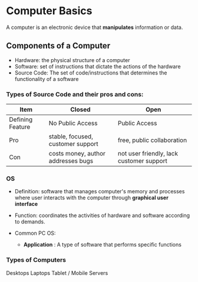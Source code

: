 # Computer Basics 
A computer is an electronic device that **manipulates** information or data.


## Components of a Computer 
- Hardware: the physical structure of a computer
- Software: set of instructions that dictate the actions of the hardware 
- Source Code: The set of code/instructions that determines the functionality of a software
		
        
### Types of Source Code and their pros and cons:
| Item | Closed | Open | 
|------|---------|--------|
| Defining Feature | No Public Access | Public Access |
| Pro | stable, focused, customer support | free, public collaboration |
| Con | costs money, author addresses bugs| not user friendly, lack customer support| 		
	
    
### OS
- Definition: software that manages computer's memory and processes where user interacts with the computer through **graphical user interface**
- Function: coordinates the activities of hardware and software according to demands.
		
- Common PC OS:
    * **Application** : A type of software that performs specific functions 


### Types of Computers
Desktops
Laptops 
Tablet / Mobile
Servers 